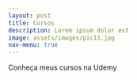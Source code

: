 ```yaml
---
layout: post
title: Cursos
description: Lorem ipsum dolor est
image: assets/images/pic11.jpg
nav-menu: true
---
```


Conheça meus cursos na Udemy
